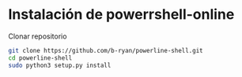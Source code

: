 # Instalación de powerrshell-online

Clonar repositorio

```bash
git clone https://github.com/b-ryan/powerline-shell.git
cd powerline-shell
sudo python3 setup.py install
```
